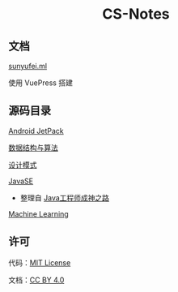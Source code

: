 <h1 align="center">CS-Notes</h1>

## 文档

[sunyufei.ml](sunyufei.ml)

使用 VuePress 搭建

## 源码目录

[Android JetPack](android-jetpack)

[数据结构与算法](algorithm)

[设计模式](design-pattern)

[JavaSE](java)

- 整理自 [Java工程师成神之路](https://hollischuang.gitee.io/tobetopjavaer/)

[Machine Learning](ML)

## 许可

代码：[MIT License](LICENSE)

文档：[CC BY 4.0](https://creativecommons.org/licenses/by/4.0/deed.zh)